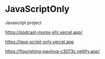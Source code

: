 # JavaScriptOnly
Javascript project 

https://podcast-murex-phi.vercel.app/

https://java-script-only.vercel.app

https://flourishing-pavlova-c3073c.netlify.app/
